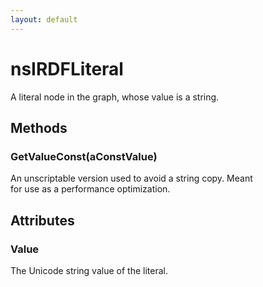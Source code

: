 ```yaml
---
layout: default
---
```


# nsIRDFLiteral #
  
A literal node in the graph, whose value is a string.  
  

## Methods ##

### GetValueConst(aConstValue) ###
  
An unscriptable version used to avoid a string copy. Meant  
for use as a performance optimization.  
  

## Attributes ##

### Value ###
  
The Unicode string value of the literal.  
  
